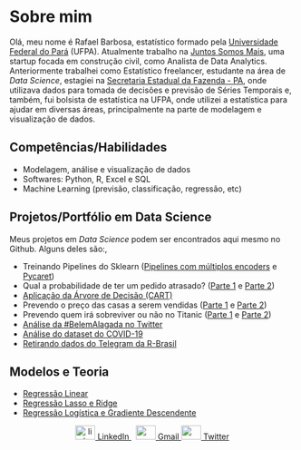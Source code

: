 # Sobre mim 

Olá, meu nome é Rafael Barbosa, estatístico formado pela [Universidade Federal do Pará](https://portal.ufpa.br/) (UFPA). Atualmente trabalho na [Juntos Somos Mais](https://www.juntossomosmais.com.br/), uma startup focada em construção civil, como Analista de Data Analytics. Anteriormente trabalhei como Estatístico freelancer,  estudante na área de *Data Science*, estagiei na [Secretaria Estadual da Fazenda - PA](http://www.sefa.pa.gov.br/), onde utilizava dados para tomada de decisões e previsão de Séries Temporais e, também, fui bolsista de estatística na UFPA, onde utilizei a estatística para ajudar em diversas áreas, principalmente na parte de modelagem e visualização de dados. 


## Competências/Habilidades

- Modelagem, análise e visualização de dados
- Softwares: Python, R, Excel e SQL
- Machine Learning (previsão, classificação, regressão, etc)


## Projetos/Portfólio em Data Science

Meus projetos em *Data Science* podem ser encontrados aqui mesmo no Github. Alguns deles são:,

- Treinando Pipelines do Sklearn ([Pipelines com múltiplos encoders](https://nbviewer.jupyter.org/github/barbosarafael/sklearn_pipelines_examples/blob/main/notebook/1.0.not_apply_sk_pipeline.ipynb) e [Pycaret](https://nbviewer.jupyter.org/github/barbosarafael/sklearn_pipelines_examples/blob/main/notebook/2.0.testing_pycaret.ipynb))
- Qual a probabilidade de ter um pedido atrasado? ([Parte 1](https://nbviewer.jupyter.org/github/barbosarafael/Projetos/blob/master/iNeuron_Back_order_prediction_Notebook/1parte_hackaton_ineuron_back_order_prediction.ipynb) e [Parte 2](https://nbviewer.jupyter.org/github/barbosarafael/Aprendizado-Python/blob/master/Pandas_Aprendizado/parte2_ineuron_BackOrderPrediction.ipynb))
- [Aplicação da Árvore de Decisão (CART)](https://nbviewer.jupyter.org/github/barbosarafael/Projetos/blob/master/Arvore_de_decisao_CART/arvore_de_decisao.ipynb)
- Prevendo o preço das casas a serem vendidas ([Parte 1](https://nbviewer.jupyter.org/github/barbosarafael/Projetos/blob/master/House%20Prices%20-%20Advanced%20Regression%20Techniques/notebook_house_prices.ipynb) e [Parte 2](https://nbviewer.jupyter.org/github/barbosarafael/Projetos/blob/master/House%20Prices%20-%20Advanced%20Regression%20Techniques/notebook_2.ipynb))
- Prevendo quem irá sobreviver ou não no Titanic ([Parte 1](https://nbviewer.jupyter.org/github/barbosarafael/Projetos/blob/master/Titanic%20-%20Kaggle/notebook_titanic_kaggle.ipynb) e [Parte 2](https://nbviewer.jupyter.org/github/barbosarafael/Projetos/blob/master/Titanic%20-%20Kaggle/2notebook_titanic_kaggle.ipynb))
- [Análise da #BelemAlagada no Twitter](https://github.com/barbosarafael/Projetos/blob/master/Twitter%20-%20Analise%20%23BelemAlagada/2020-03-10-analise-belemalagada.md)
- [Análise do dataset do COVID-19](https://github.com/barbosarafael/Projetos/blob/master/Analise%20Exploratoria%20-%20COVID-19/2020-03-15-analise-exploratoria-dos-dados-do-covid-19.md)
- [Retirando dados do Telegram da R-Brasil](https://github.com/barbosarafael/Projetos/blob/master/Analise_Telegram_R/Script.md)


## Modelos e Teoria

- [Regressão Linear](https://github.com/barbosarafael/Grupo_DS_Avancado/blob/master/01Reg_Linear/1234Not_RegLinear.ipynb)
- [Regressão Lasso e Ridge](https://github.com/barbosarafael/Grupo_DS_Avancado/blob/master/02Lasso_Ridge/notebook_lasso_ridge.ipynb)
- [Regressão Logística e Gradiente Descendente](https://github.com/barbosarafael/Grupo_DS_Avancado/blob/master/03Logistica_Gradiente/Logistica_e_Gradiente.ipynb)



<p align="center">
  <a href="https://www.linkedin.com/in/rafael-barbosa0/" rel="nofollow noreferrer">
    <img src="https://image.flaticon.com/icons/svg/1409/1409945.svg" alt="linkedin" width="35" height="25"> LinkedIn
  </a> &nbsp;
  <a href="mailto:lul.rafaelbarbosa@gmail.com" rel="nofollow noreferrer">
    <img src="https://image.flaticon.com/icons/svg/281/281786.svg" width="35" height="25" /> Gmail
  </a>
  <a href="https://twitter.com/RafaelbarbosaS_" rel="nofollow noreferrer">
    <img src="https://image.flaticon.com/icons/svg/733/733579.svg" width="35" height="25" /> Twitter
  </a>
</p>


<!--
**barbosarafael/barbosarafael** is a ✨ _special_ ✨ repository because its `README.md` (this file) appears on your GitHub profile.

Here are some ideas to get you started:

- 🔭 I’m currently working on ...
- 🌱 I’m currently learning ...
- 👯 I’m looking to collaborate on ...
- 🤔 I’m looking for help with ...
- 💬 Ask me about ...
- 📫 How to reach me: ...
- 😄 Pronouns: ...
- ⚡ Fun fact: ...
-->
